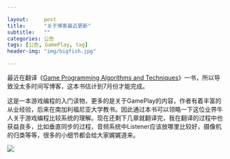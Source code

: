 ```yaml
---

layout:     post
title:      "关于博客最近更新"
subtitle:   ""
categories: 公告
tags: [公告, GamePlay, tag]
header-img: "img/bigfish.jpg"

---
```


最近在翻译《[Game Programming Algorithms and Techniques](http://book.douban.com/subject/25779461/)》一书，所以导致没太多时间写博客，这本书估计到7月份才能完成。

这是一本游戏编程的入门读物，更多的是关于GamePlay的内容，作者有着丰富的从业经验，后来在南加利福尼亚大学教书。因此通过本书可以领略一下这位业界牛人关于游戏编程比较系统的理解。现在还剩下几章就翻译完，我在翻译的过程中也获益良多，比如垂直同步的过程，音频系统中Listener应该放哪里比较好，摄像机的归类等等，很多的小细节都会给大家娓娓道来。


![](http://img3.douban.com/lpic/s27158014.jpg)